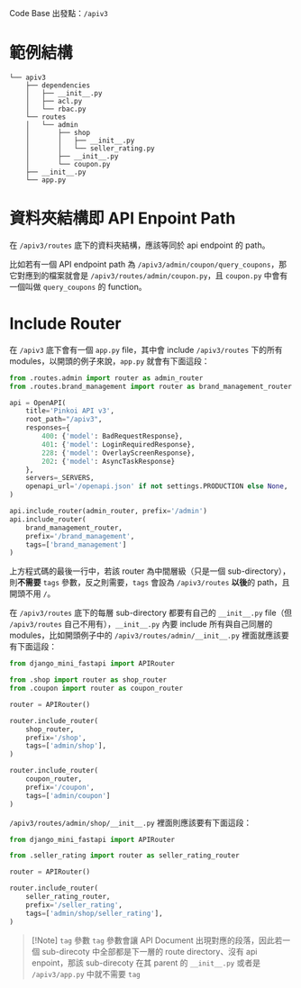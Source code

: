 Code Base 出發點：`/apiv3`

# 範例結構

```plaintext
└── apiv3
    ├── dependencies
    │   ├── __init__.py
    │   ├── acl.py
    │   └── rbac.py
    └── routes
    │   └── admin
    │       ├── shop
    │       │   ├── __init__.py
    │       │   └── seller_rating.py
    │       ├── __init__.py
    │       └── coupon.py
    ├── __init__.py
    └── app.py
```

# 資料夾結構即 API Enpoint Path

在 `/apiv3/routes` 底下的資料夾結構，應該等同於 api endpoint 的 path。

比如若有一個 API endpoint path 為 `/apiv3/admin/coupon/query_coupons`，那它對應到的檔案就會是 `/apiv3/routes/admin/coupon.py`，且 `coupon.py` 中會有一個叫做 `query_coupons` 的 function。

# Include Router

在 `/apiv3` 底下會有一個 `app.py` file，其中會 include `/apiv3/routes` 下的所有 modules，以開頭的例子來說，`app.py` 就會有下面這段：

```py
from .routes.admin import router as admin_router
from .routes.brand_management import router as brand_management_router

api = OpenAPI(
    title='Pinkoi API v3',
    root_path="/apiv3",
    responses={
        400: {'model': BadRequestResponse},
        401: {'model': LoginRequiredResponse},
        228: {'model': OverlayScreenResponse},
        202: {'model': AsyncTaskResponse}
    },
    servers=_SERVERS,
    openapi_url='/openapi.json' if not settings.PRODUCTION else None,
)

api.include_router(admin_router, prefix='/admin')
api.include_router(
    brand_management_router,
    prefix='/brand_management',
    tags=['brand_management']
)
```

上方程式碼的最後一行中，若該 router 為中間層級（只是一個 sub-directory），則**不需要** `tags` 參數，反之則需要，`tags` 會設為 `/apiv3/routes` **以後**的 path，且開頭不用 `/`。

在 `/apiv3/routes` 底下的每層 sub-directory 都要有自己的 `__init__.py` file（但 `/apiv3/routes` 自己不用有），`__init__.py` 內要 include 所有與自己同層的 modules，比如開頭例子中的 `/apiv3/routes/admin/__init__.py` 裡面就應該要有下面這段：

```py
from django_mini_fastapi import APIRouter

from .shop import router as shop_router
from .coupon import router as coupon_router

router = APIRouter()

router.include_router(
    shop_router,
    prefix='/shop',
    tags=['admin/shop'],
)

router.include_router(
    coupon_router,
    prefix='/coupon',
    tags=['admin/coupon']
)
```

`/apiv3/routes/admin/shop/__init__.py` 裡面則應該要有下面這段：

```py
from django_mini_fastapi import APIRouter

from .seller_rating import router as seller_rating_router

router = APIRouter()

router.include_router(
    seller_rating_router,
    prefix='/seller_rating',
    tags=['admin/shop/seller_rating'],
)
```

>[!Note] `tag` 參數
>`tag` 參數會讓 API Document 出現對應的段落，因此若一個 sub-direcoty 中全部都是下一層的 route directory、沒有 api enpoint，那該 sub-direcoty 在其 parent 的 `__init__.py` 或者是 `/apiv3/app.py` 中就不需要 `tag`
